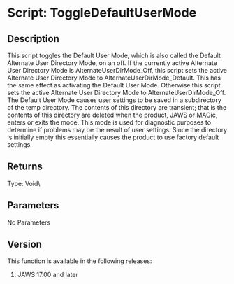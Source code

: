 # Script: ToggleDefaultUserMode

## Description

This script toggles the Default User Mode, which is also called the
Default Alternate User Directory Mode, on an off. If the currently
active Alternate User Directory Mode is AlternateUserDirMode_Off, this
script sets the active Alternate User Directory Mode to
AlternateUserDirMode_Default. This has the same effect as activating the
Default User Mode. Otherwise this script sets the active Alternate User
Directory Mode to AlternateUserDirMode_Off. The Default User Mode causes
user settings to be saved in a subdirectory of the temp directory. The
contents of this directory are transient; that is the contents of this
directory are deleted when the product, JAWS or MAGic, enters or exits
the mode. This mode is used for diagnostic purposes to determine if
problems may be the result of user settings. Since the directory is
initially empty this essentially causes the product to use factory
default settings.

## Returns

Type: Void\

## Parameters

No Parameters

## Version

This function is available in the following releases:

1.  JAWS 17.00 and later
